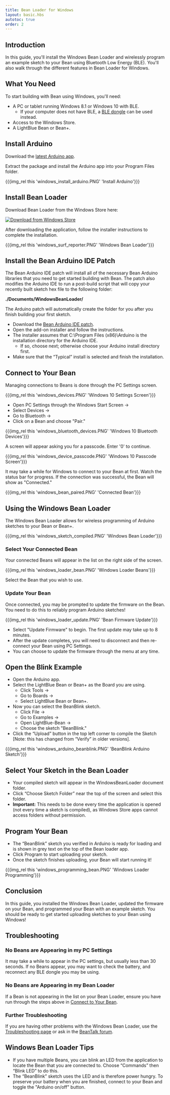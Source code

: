 ```yaml
---
title: Bean Loader for Windows
layout: basic.hbs
autotoc: true
order: 2
---
```


## Introduction

In this guide, you'll install the Windows Bean Loader and wirelessly program an example sketch to your Bean using Bluetooth Low Energy (BLE). You'll also walk through the different features in Bean Loader for Windows. 

## What You Need

To start building with Bean using Windows, you'll need:

* A PC or tablet running Windows 8.1 or Windows 10 with BLE.
  * If your computer does not have BLE, a [BLE dongle](http://punchthrough.myshopify.com/collections/all/products/bluetooth-smart-usb-dongle-iogear) can be used instead.
* Access to the Windows Store.
* A LightBlue Bean or Bean+.

## Install Arduino

Download the [latest Arduino app](https://www.arduino.cc/en/Main/Software).

Extract the package and install the Arduino app into your Program Files folder.

{{{img_rel this 'windows_install_arduino.PNG' 'Install Arduino'}}}

## Install Bean Loader

Download Bean Loader from the Windows Store here:

<a href="https://www.microsoft.com/store/apps/9nblggh0xfmh"><img src="https://assets.windowsphone.com/3698334b-67f7-4013-b07c-d9cf123df4b6/English-get-it-from-MS_InvariantCulture_Default.png" alt="Download from Windows Store"/></a>

After downloading the application, follow the installer instructions to complete the installation.

{{{img_rel this 'windows_surf_reporter.PNG' 'Windows Bean Loader'}}}

## Install the Bean Arduino IDE Patch 

The Bean Arduino IDE patch will install all of the necessary Bean Arduino libraries that you need to get started building with Bean. The patch also modifies the Arduino IDE to run a post-build script that will copy your recently built sketch hex file to the following folder:

**./Documents/WindowsBeanLoader/**

The Arduino patch will automatically create the folder for you after you finish building your first sketch.

* Download the [Bean Arduino IDE patch](http://punchthrough.com/files/bean/loader/windows/WindowsBeanLoader_ArduinoIDEAddOn.zip).
* Open the add-on installer and follow the instructions.
* The installer assumes that C:\Program Files (x86)\Arduino is the installation directory for the Arduino IDE.
  * If so, choose next; otherwise choose your Arduino install directory first.
* Make sure that the “Typical” install is selected and finish the installation. 

## Connect to Your Bean

Managing connections to Beans is done through the PC Settings screen.

{{{img_rel this 'windows_devices.PNG' 'Windows 10 Settings Screen'}}}

* Open PC Settings through the Windows Start Screen ->
* Select Devices ->
* Go to Bluetooth ->
* Click on a Bean and choose "Pair."

{{{img_rel this 'windows_bluetooth_devices.PNG' 'Windows 10 Bluetooth Devices'}}}

A screen will appear asking you for a passcode. Enter '0' to continue.

{{{img_rel this 'windows_device_passcode.PNG' 'Windows 10 Passcode Screen'}}}

It may take a while for Windows to connect to your Bean at first. Watch the status bar for progress. If the connection was successful, the Bean will show as "Connected."

{{{img_rel this 'windows_bean_paired.PNG' 'Connected Bean'}}}

## Using the Windows Bean Loader

The Windows Bean Loader allows for wireless programming of Arduino sketches to your Bean or Bean+.

{{{img_rel this 'windows_sketch_compiled.PNG' 'Windows Bean Loader'}}}

### Select Your Connected Bean

Your connected Beans will appear in the list on the right side of the screen.

{{{img_rel this 'windows_loader_bean.PNG' 'Windows Loader Beans'}}}

Select the Bean that you wish to use.

### Update Your Bean

Once connected, you may be prompted to update the firmware on the Bean. You need to do this to reliably program Arduino sketches!

{{{img_rel this 'windows_loader_update.PNG' 'Bean Firmware Update'}}}

* Select "Update Firmware" to begin. The first update may take up to 8 minutes.
* After the update completes, you will need to disconnect and then re-connect your Bean using PC Settings.
* You can choose to update the firmware through the menu at any time.

## Open the Blink Example

* Open the Arduino app.
* Select the LightBlue Bean or Bean+ as the Board you are using.
  * Click Tools ->
  * Go to Boards -> 
  * Select LightBlue Bean or Bean+. 
* Now you can select the BeanBlink sketch.
  * Click File ->
  * Go to Examples -> 
  * Open LightBlue-Bean ->
  * Choose the sketch "BeanBlink."
* Click the “Upload” button in the top left corner to compile the Sketch [Note: this has changed from “Verify” in older versions].

{{{img_rel this 'windows_arduino_beanblink.PNG' 'BeanBlink Arduino Sketch'}}}

## Select Your Sketch in the Bean Loader
* Your compiled sketch will appear in the WindowsBeanLoader document folder.
* Click “Choose Sketch Folder” near the top of the screen and select this folder.
* **Important:** This needs to be done every time the application is opened (not every time a sketch is compiled), as Windows Store apps cannot access folders without permission.

## Program Your Bean

* The “BeanBlink” sketch you verified in Arduino is ready for loading and is shown in grey text on the top of the Bean loader app.
* Click Program to start uploading your sketch.
* Once the sketch finishes uploading, your Bean will start running it!

{{{img_rel this 'windows_programming_bean.PNG' 'Windows Loader Programming'}}}

## Conclusion

In this guide, you installed the Windows Bean Loader, updated the firmware on your Bean, and programmed your Bean with an example sketch. You should be ready to get started uploading sketches to your Bean using Windows!

## Troubleshooting

### No Beans are Appearing in my PC Settings
It may take a while to appear in the PC settings, but usually less than 30 seconds. If no Beans appear, you may want to check the battery, and reconnect any BLE dongle you may be using.

### No Beans are Appearing in my Bean Loader

If a Bean is not appearing in the list on your Bean Loader, ensure you have run through the steps above in [Connect to Your Bean](#connect-to-your-bean).

### Further Troubleshooting
If you are having other problems with the Windows Bean Loader, use the [Troubleshooting page](http://legacy.punchthrough.com/bean/support/troubleshooting/) or ask in the [BeanTalk forum](http://beantalk.punchthrough.com/).

## Windows Bean Loader Tips

* If you have multiple Beans, you can blink an LED from the application to locate the Bean that you are connected to.  Choose “Commands” then “Blink LED” to do this.
* The “BeanBlink” sketch uses the LED and is therefore power hungry. To preserve your battery when you are finished, connect to your Bean and toggle the "Arduino on/off" button.